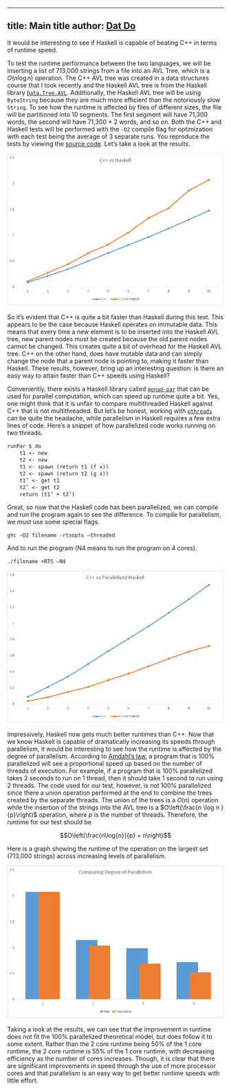 ----
title: Main title
author: <a href="//github.com/cheripai">Dat Do</a>
----

It would be interesting to see if Haskell is capable of beating C++ in terms of runtime speed.

To test the runtime performance between the two languages, we will be inserting a list of 713,000 strings from a file into an AVL Tree, which is a $O(n \log n)$ operation. The C++ AVL tree was created in a data structures course that I took recently and the Haskell AVL tree is from the Haskell library [`Data.Tree.AVL`](http://hackage.haskell.org/package/AvlTree-4.2/docs/Data-Tree-AVL.html). Additionally, the Haskell AVL tree will be using `ByteString` because they are much more efficient than the notoriously slow `String`. To see how the runtime is affected by files of different sizes, the file will be partitioned into 10 segments. The first segment will have 71,300 words, the second will have 71,300 * 2 words, and so on. Both the C++ and Haskell tests will be performed with the `-O2` compile flag for optimization with each test being the average of 3 separate runs. You reproduce the tests by viewing the [source code](https://github.com/CheriPai/AVLComparison). Let’s take a look at the results.

![C++vHaskell](/img/CvsH.png)

So it’s evident that C++ is quite a bit faster than Haskell during this test. This appears to be the case because Haskell operates on immutable data. This means that every time a new element is to be inserted into the Haskell AVL tree, new parent nodes must be created because the old parent nodes cannot be changed. This creates quite a bit of overhead for the Haskell AVL tree. C++ on the other hand, does have mutable data and can simply change the node that a parent node is pointing to, making it faster than Haskell. These results, however, bring up an interesting question: is there an easy way to attain faster than C++ speeds using Haskell?

Conveniently, there exists a Haskell library called [`monad-par`](https://hackage.haskell.org/package/monad-par) that can be used for parallel computation, which can speed up runtime quite a bit. Yes, one might think that it is unfair to compare multithreaded Haskell against C++ that is not multithreaded. But let’s be honest, working with [`pthreads`](http://linux.die.net/man/7/pthreads) can be quite the headache, while parallelism in Haskell requires a few extra lines of code. Here’s a snippet of how parallelized code works running on two threads.

```
runPar $ do
    t1 <- new
    t2 <- new
    t1 <- spawn (return t1 (f x))
    t2 <- spawn (return t2 (g x))
    t1’ <- get t1
    t2’ <- get t2
    return (t1’ + t2’)
```

Great, so now that the Haskell code has been parallelized, we can compile and run the program again to see the difference. To compile for parallelism, we must use some special flags.

```
ghc –O2 filename -rtsopts –threaded
```

And to run the program (N4 means to run the program on 4 cores).

```
./filename +RTS –N4
```

![C++vHaskell4](/img/CvsH4.png)

Impressively, Haskell now gets much better runtimes than C++. Now that we know Haskell is capable of dramatically increasing its speeds through parallelism, it would be interesting to see how the runtime is affected by the degree of parallelism.
According to [Amdahl’s law](http://en.wikipedia.org/wiki/Amdahl%27s_law), a program that is 100% parallelized will see a proportional speed up based on the number of threads of execution. For example, if a program that is 100% parallelized takes 2 seconds to run on 1 thread, then it should take 1 second to run using 2 threads. The code used for our test, however, is not 100% parallelized since there a union operation performed at the end to combine the trees created by the separate threads. The union of the trees is a $O(n)$ operation while the insertion of the strings into the AVL tree is a $O\left(\frac{n \log n }{p}\right)$ operation, where $p$ is the number of threads. Therefore, the runtime for our test should be

$$O\left(\frac{n\log{n}}{p} + n\right)$$

Here is a graph showing the runtime of the operation on the largest set (713,000 strings) across increasing levels of parallelism.

![HaskellParallelization](/img/HParallelism.png)

Taking a look at the results, we can see that the improvement in runtime does not fit the 100% parallelized theoretical model, but does follow it to some extent. Rather than the 2 core runtime being 50% of the 1 core runtime, the 2 core runtime is 55% of the 1 core runtime, with decreasing efficiency as the number of cores increases. Though, it is clear that there are significant improvements in speed through the use of more processor cores and that parallelism is an easy way to get better runtime speeds with little effort. 
